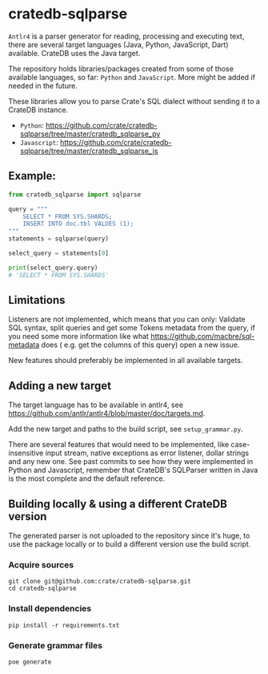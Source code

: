 # cratedb-sqlparse

`Antlr4` is a parser generator for reading, processing and executing text, there are several
target languages (Java, Python, JavaScript, Dart) available. CrateDB uses the Java target.

The repository holds libraries/packages created from some of those available languages, so
far: `Python` and `JavaScript`. More might be added if needed in the future.

These libraries allow you to parse Crate's SQL dialect without sending it to a CrateDB instance.

- `Python`: https://github.com/crate/cratedb-sqlparse/tree/master/cratedb_sqlparse_py
- `Javascript`: https://github.com/crate/cratedb-sqlparse/tree/master/cratedb_sqlparse_js

## Example:

```python
from cratedb_sqlparse import sqlparse

query = """
    SELECT * FROM SYS.SHARDS;
    INSERT INTO doc.tbl VALUES (1);
"""
statements = sqlparse(query)

select_query = statements[0]

print(select_query.query)
# 'SELECT * FROM SYS.SHARDS'
```

## Limitations

Listeners are not implemented, which means that you can only: Validate SQL syntax,
split queries and get some Tokens metadata from
the query, if you need some more information like what https://github.com/macbre/sql-metadata does (
e.g. get the columns of this query) open a new issue.

New features should preferably be implemented in all available targets.

## Adding a new target

The target language has to be available in antlr4,
see https://github.com/antlr/antlr4/blob/master/doc/targets.md.
 
Add the new target and paths to the build script, see `setup_grammar.py`.

There are several features that would need to be implemented, like case-insensitive input stream, native
exceptions as error listener, dollar strings and any new one. See past commits to see how they were
implemented in Python and Javascript, remember that CrateDB's SQLParser written in Java is the most
complete and the default reference.

## Building locally & using a different CrateDB version

The generated parser is not uploaded to the repository since it's huge, to use the package locally or
to build a different version use the build script.

### Acquire sources
```shell
git clone git@github.com:crate/cratedb-sqlparse.git
cd cratedb-sqlparse
```

### Install dependencies
```
pip install -r requirements.txt
```

### Generate grammar files
```shell
poe generate
```
